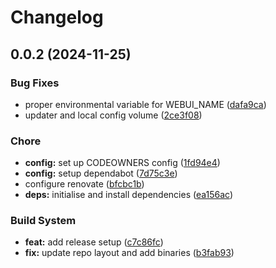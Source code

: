 # Changelog
## 0.0.2 (2024-11-25)


### Bug Fixes

* proper environmental variable for WEBUI_NAME ([dafa9ca](https://github.com/davidsneighbour/alan/commit/dafa9cae559a74d7e78825fe9e788d38741ba397))
* updater and local config volume ([2ce3f08](https://github.com/davidsneighbour/alan/commit/2ce3f0838b1554c9e3df4f4a31b3fc0b4ca6022f))


### Chore

* **config:** set up CODEOWNERS config ([1fd94e4](https://github.com/davidsneighbour/alan/commit/1fd94e4e832c18bbc59ac51c831b27a5ca9c77e0))
* **config:** setup dependabot ([7d75c3e](https://github.com/davidsneighbour/alan/commit/7d75c3e956f170930e1e79d65ab1187abaf3360e))
* configure renovate ([bfcbc1b](https://github.com/davidsneighbour/alan/commit/bfcbc1b6ae4ba191b7599f923ae1fc64949edbe1))
* **deps:** initialise and install dependencies ([ea156ac](https://github.com/davidsneighbour/alan/commit/ea156ac9e01a943eff6ced1b3fe1b7b947c2dc4c))


### Build System

* **feat:** add release setup ([c7c86fc](https://github.com/davidsneighbour/alan/commit/c7c86fcfe4a53f9c197f4ce50aa931340c3f6cfd))
* **fix:** update repo layout and add binaries ([b3fab93](https://github.com/davidsneighbour/alan/commit/b3fab93d42f54c6da71c6c388692a15d692f637f))
